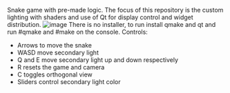 Snake game with pre-made logic. The focus of this repository is the custom lighting with shaders and use of Qt for display control and widget distribution.
![image](https://github.com/user-attachments/assets/ec976493-205f-4bdf-9477-032a125fe068)
There is no installer, to run install qmake and qt and run #qmake and #make on the console.
Controls:
- Arrows to move the snake
- WASD move secondary light
- Q and E move secondary light up and down respectively
- R resets the game and camera
- C toggles orthogonal view
- Sliders control secondary light color
